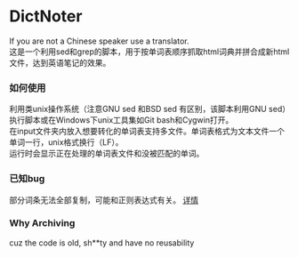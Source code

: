 # DictNoter
If you are not a Chinese speaker use a translator.<br>
这是一个利用sed和grep的脚本，用于按单词表顺序抓取html词典并拼合成新html文件，达到英语笔记的效果。<br>
### 如何使用
利用类unix操作系统（注意GNU sed 和BSD sed 有区别，该脚本利用GNU sed）执行脚本或在Windows下unix工具集如Git bash和Cygwin打开。<br>
在input文件夹内放入想要转化的单词表支持多文件。单词表格式为文本文件一个单词一行，unix格式换行（LF）。<br>
运行时会显示正在处理的单词表文件和没被匹配的单词。<br>
### 已知bug
部分词条无法全部复制，可能和正则表达式有关。
[详情](https://github.com/karsacui/DictNoter/issues/1)

### Why Archiving
cuz the code is old, sh\*\*ty and have no reusability
